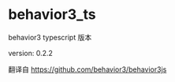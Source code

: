 # behavior3_ts

behavior3 typescript 版本

version: 0.2.2

翻译自 https://github.com/behavior3/behavior3js
